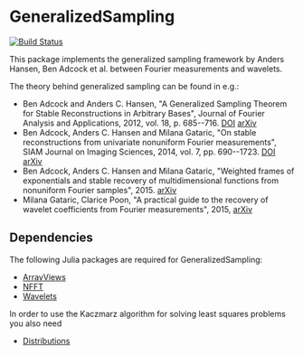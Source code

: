 GeneralizedSampling
===================

[![Build Status](https://travis-ci.org/robertdj/GeneralizedSampling.jl.svg?branch=master)](https://travis-ci.org/robertdj/GeneralizedSampling.jl)

This package implements the generalized sampling framework by Anders Hansen, Ben Adcock et al. between Fourier measurements and wavelets.

The theory behind generalized sampling can be found in e.g.:

- Ben Adcock and Anders C. Hansen, "A Generalized Sampling Theorem for Stable Reconstructions in Arbitrary Bases", Journal of Fourier Analysis and Applications, 2012, vol. 18, p. 685--716.
[DOI](https://dx.doi.org/10.1007/s00041-012-9221-x) [arXiv](http://arxiv.org/abs/1007.1852)
- Ben Adcock, Anders C. Hansen and Milana Gataric, "On stable reconstructions from univariate nonuniform Fourier measurements", SIAM Journal on Imaging Sciences, 2014, vol. 7, pp. 690--1723.
[DOI](https://dx.doi.org/10.1137/130943431) [arXiv](http://arxiv.org/abs/1310.7820)
- Ben Adcock, Anders C. Hansen and Milana Gataric, "Weighted frames of exponentials and stable recovery of multidimensional functions from nonuniform Fourier samples", 2015.
[arXiv](http://arxiv.org/abs/1405.3111)
-  Milana Gataric, Clarice Poon, "A practical guide to the recovery of wavelet coefficients from Fourier measurements", 2015,
[arXiv](http://arxiv.org/abs/1505.05308)


## Dependencies

The following Julia packages are required for GeneralizedSampling:

- [ArrayViews](https://github.com/JuliaLang/ArrayViews.jl)
- [NFFT](https://github.com/tknopp/NFFT.jl)
- [Wavelets](https://github.com/JuliaDSP/Wavelets.jl)

In order to use the Kaczmarz algorithm for solving least squares problems you also need

- [Distributions](https://github.com/JuliaStats/Distributions.jl)

